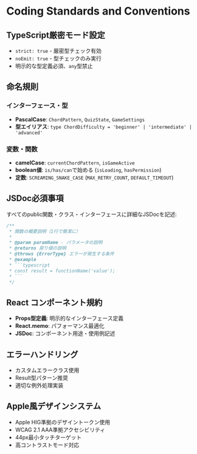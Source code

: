 # Coding Standards and Conventions

## TypeScript厳密モード設定
- `strict: true` - 厳密型チェック有効
- `noEmit: true` - 型チェックのみ実行
- 明示的な型定義必須、`any`型禁止

## 命名規則
### インターフェース・型
- **PascalCase**: `ChordPattern`, `QuizState`, `GameSettings`
- **型エイリアス**: `type ChordDifficulty = 'beginner' | 'intermediate' | 'advanced'`

### 変数・関数
- **camelCase**: `currentChordPattern`, `isGameActive`
- **boolean値**: `is/has/can`で始める (`isLoading`, `hasPermission`)
- **定数**: `SCREAMING_SNAKE_CASE` (`MAX_RETRY_COUNT`, `DEFAULT_TIMEOUT`)

## JSDoc必須事項
すべてのpublic関数・クラス・インターフェースに詳細なJSDocを記述:

```typescript
/**
 * 関数の概要説明（1行で簡潔に）
 * 
 * @param paramName - パラメータの説明
 * @returns 戻り値の説明
 * @throws {ErrorType} エラーが発生する条件
 * @example
 * ```typescript
 * const result = functionName('value');
 * ```
 */
```

## React コンポーネント規約
- **Props型定義**: 明示的なインターフェース定義
- **React.memo**: パフォーマンス最適化
- **JSDoc**: コンポーネント用途・使用例記述

## エラーハンドリング
- カスタムエラークラス使用
- Result型パターン推奨
- 適切な例外処理実装

## Apple風デザインシステム
- Apple HIG準拠のデザイントークン使用
- WCAG 2.1 AAA準拠アクセシビリティ
- 44px最小タッチターゲット
- 高コントラストモード対応